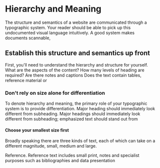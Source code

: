 # Hierarchy and Meaning

The structure and semantics of a website are communicated through a typographic system. Your reader should be able to pick up this undocumented visual language intuitively. A good system makes documents scannable,

## Establish this structure and semantics up front

First, you'll need to understand the hierarchy and structure for yourself. What are the aspects of the content? How many levels of heading are required? Are there notes and captions Does the text contain tables, reference material or

### Don't rely on size alone for differentiation

To denote hierarchy and meaning, the primary role of your typographic system is to provide differentiation. Major heading should immediately look different from subheading. Major headings should immediately look different from subheading; emphasized text should stand out from

#### Choose your smallest size first
Broadly speaking there are three kinds of text, each of which can take on a different magnitude, small, medium and large.

Reference. Reference text includes small print, notes and specialist purposes such as bibliographies and data presentation
